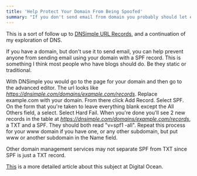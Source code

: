 ```yaml
---
title: 'Help Protect Your Domain From Being Spoofed'
summary: "If you don't send email from domain you probably should let everyone know with a SPF record."
---
```

This is a sort of follow up to [DNSimple URL Records](/posts/dnsimple-url-records/), and a continuation of my exploration of DNS.

If you have a domain, but don't use it to send email, you can help prevent anyone from sending email using your domain with a SPF record. This is something I think most people who have blogs should do. Be they static or traditional.

With DNSimple you would go to the page for your domain and then go to the advanced editor. The url looks like _https://dnsimple.com/domains/example.com/records_. Replace example.com with your domain. From there click Add Record. Select SPF. On the form that you're taken to leave everything blank except the All Others field, a select. Select Hard Fail. When you're done you'll see 2 new records in the table at _https://dnsimple.com/domains/example.com/records_, a TXT and a SPF. They should both read "v=spf1 -all". Repeat this process for your www domain if you have one, or any other subdomain, but put www or another subdomain in the Name field.

Other domain management services may not separate SPF from TXT since SPF is just a TXT record.

[This](https://www.digitalocean.com/community/articles/how-to-use-an-spf-record-to-prevent-spoofing-improve-e-mail-reliability) is a more detailed article about this subject at Digital Ocean.
